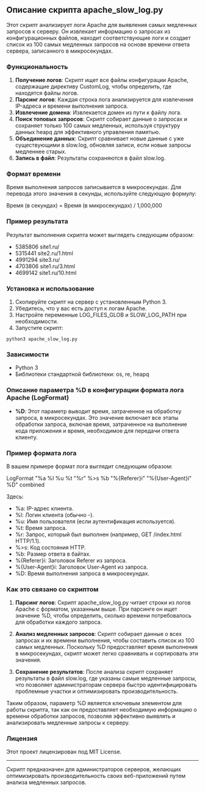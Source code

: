 ##  Описание скрипта apache_slow_log.py

Этот скрипт анализирует логи Apache для выявления самых медленных запросов к серверу. Он извлекает информацию о запросах из конфигурационных файлов, находит соответствующие логи и создает список из 100 самых медленных запросов на основе времени ответа сервера, записанного в микросекундах.

### Функциональность
1. **Получение логов**: Скрипт ищет все файлы конфигурации Apache, содержащие директиву CustomLog, чтобы определить, где находятся файлы логов.
2. **Парсинг логов**: Каждая строка лога анализируется для извлечения IP-адреса и времени выполнения запроса.
3. **Извлечение домена**: Извлекается домен из пути к файлу лога.
4. **Поиск топовых запросов**: Скрипт собирает данные о запросах и сохраняет только 100 самых медленных, используя структуру данных heapq для эффективного управления памятью.
5. **Объединение данных**: Скрипт сравнивает новые данные с уже существующими в slow.log, обновляя записи, если новые запросы медленнее старых.
6. **Запись в файл**: Результаты сохраняются в файл slow.log.

### Формат времени
Время выполнения запросов записывается в микросекундах. Для перевода этого значения в секунды, используйте следующую формулу:

Время (в секундах) = Время (в микросекундах) / 1,000,000


### Пример результата
Результат выполнения скрипта может выглядеть следующим образом:
- 5385806 site1.ru/
- 5315441 site2.ru/1.html
- 4991294 site3.ru/
- 4703806 site1.ru/3.html
- 4699142 site1.ru/10.html


### Установка и использование
1. Скопируйте скрипт на сервер с установленным Python 3.
2. Убедитесь, что у вас есть доступ к логам Apache.
3. Настройте переменные LOG_FILES_GLOB и SLOW_LOG_PATH при необходимости.
4. Запустите скрипт:
   
`python3 apache_slow_log.py`
   

### Зависимости
- Python 3
- Библиотеки стандартной библиотеки: os, re, heapq


### Описание параметра %D в конфигурации формата лога Apache (LogFormat)

- **%D**: Этот параметр выводит время, затраченное на обработку запроса, в микросекундах. Это значение включает все этапы обработки запроса, включая время, затраченное на выполнение кода приложения и время, необходимое для передачи ответа клиенту.

### Пример формата лога

В вашем примере формат лога выглядит следующим образом:

LogFormat "%a %l %u %t \"%r\" %>s %b \"%{Referer}i\" \"%{User-Agent}i\" %D" combined


Здесь:
- %a: IP-адрес клиента.
- %l: Логин клиента (обычно -).
- %u: Имя пользователя (если аутентификация используется).
- %t: Время запроса.
- %r: Запрос, который был выполнен (например, GET /index.html HTTP/1.1).
- %>s: Код состояния HTTP.
- %b: Размер ответа в байтах.
- %{Referer}i: Заголовок Referer из запроса.
- %{User-Agent}i: Заголовок User-Agent из запроса.
- %D: Время выполнения запроса в микросекундах.

### Как это связано со скриптом

1. **Парсинг логов**: Скрипт apache_slow_log.py читает строки из логов Apache с форматом, указанным выше. При парсинге он ищет значение %D, чтобы определить, сколько времени потребовалось для обработки каждого запроса.

2. **Анализ медленных запросов**: Скрипт собирает данные о всех запросах и их времени выполнения, чтобы составить список из 100 самых медленных. Поскольку %D предоставляет время выполнения в микросекундах, скрипт может легко сравнивать и сортировать эти значения.

3. **Сохранение результатов**: После анализа скрипт сохраняет результаты в файл slow.log, где указаны самые медленные запросы, что позволяет администраторам сервера быстро идентифицировать проблемные участки и оптимизировать производительность.

Таким образом, параметр %D является ключевым элементом для работы скрипта, так как он предоставляет необходимую информацию о времени обработки запросов, позволяя эффективно выявлять и анализировать медленные запросы к серверу.


### Лицензия
Этот проект лицензирован под MIT License. 

---

Скрипт предназначен для администраторов серверов, желающих оптимизировать производительность своих веб-приложений путем анализа медленных запросов.
